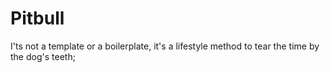 # Pitbull

I'ts not a template or a boilerplate, it's a lifestyle method to tear the time by the dog's teeth;

